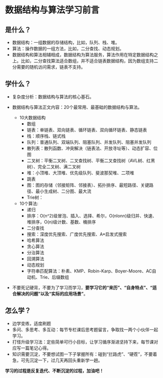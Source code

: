 # 数据结构与算法学习前言
## 是什么？
+ 数据结构：一组数据的存储结构，比如，队列、栈、堆。
+ 算法：操作数据的一组方法，比如，二分查找、动态规划。
+ 数据结构和算法相辅相成，数据结构为算法服务，算法作用在特定数据结构之上。比如，二分查找算法适合数组，并不适合链表数据结构，因为数组支持二分需要的随机访问需求，链表不支持。
## 学什么？
+ 复杂度分析：数据结构与算法的核心基石。
+ 数据结构与算法正文内容：20个最常用、最基础的数据结构与算法。
    + 10大数据结构
        - 数组
        - 链表：单链表、双向链表、循环链表、双向循环链表、静态链表
        - 栈：顺序栈、链式栈
        - 队列：普通队列、双端队列、阻塞队列、并发队列、阻塞并发队列
        - 散列表：散列函数、冲突解决（链表法、开放寻址等）、动态扩容、位图
        - 二叉树：平衡二叉树、二叉查找树、平衡二叉查找树（AVL树、红黑树）、完全二叉树、满二叉树
        - 堆：小顶堆、大顶堆、优先级队列、斐波那契堆、二项堆
        - 跳表
        - 图：图的存储（邻接矩阵、邻接表）、拓扑排序、最短路径、关键路径、最小生成树、二分图、最大流
        - Trie树：
    + 10个算法:
        - 递归
        - 排序：O(n^2)级冒泡、插入、选择、希尔，O(nlonn)级归并、快速、堆排序，O(n)级计数、基数、桶排序
        - 二分查找
        - 搜索：深度优先搜索、广度优先搜索、A*启发式搜索
        - 哈希算法
        - 贪心算法
        - 分治算法
        - 回溯算法
        - 动态规划
        - 字符串匹配算法：朴素、KMP、Robin-Karp、Boyer-Moore、AC自动机、Trie、后缀数组

+ 不要死记硬背，不要为了学习而学习，**要学习它的“来历”、“自身特点”、“适合解决的问题”以及“实际的应用场景”**。
## 怎么学？
+ 边学变练，适度刷题
+ 多问、多思考、多互动：每节专栏课后思考题留言，争取找一两个小伙伴一起学习。
+ 打怪升级学习法：定些简单可行小目标，让学习循序渐进坚持下来，每节课对应写一篇笔记心得。
+ 知识需要沉淀，不要想试图一下子掌握所有：碰到“拦路虎”、“硬茬”，不要着急，可先沉淀一下，过几天再回头重新学一趟。

**学习的过程是反复迭代、不断沉淀的过程，加油吧！**
